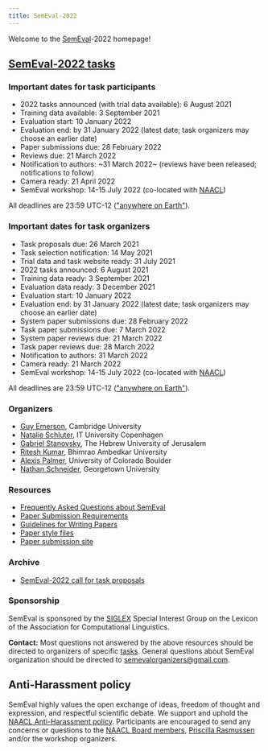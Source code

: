 ```yaml
---
title: SemEval-2022
---
```


Welcome to the [SemEval](https://semeval.github.io/)-2022 homepage!

## [SemEval-2022 tasks](https://semeval.github.io/SemEval2022/tasks) 

<!---
### [SemEval-2022 program](https://semeval.github.io/SemEval2022/schedule)
--->

### Important dates for task participants

- 2022 tasks announced (with trial data available): 6 August 2021
- Training data available: 3 September 2021
- Evaluation start: 10 January 2022
- Evaluation end: by 31 January 2022 (latest date; task organizers may choose an earlier date)
- Paper submissions due: 28 February 2022
- Reviews due: 21 March 2022
- Notification to authors: ~31 March 2022~ (reviews have been released; notifications to follow)
- Camera ready: 21 April 2022
- SemEval workshop: 14-15 July 2022 (co-located with [NAACL](https://2022.naacl.org/))

All deadlines are 23:59 UTC-12 (["anywhere on Earth"](https://en.wikipedia.org/wiki/Anywhere_on_Earth)).

### Important dates for task organizers

- Task proposals due: 26 March 2021
- Task selection notification: 14 May 2021
- Trial data and task website ready: 31 July 2021
- 2022 tasks announced: 6 August 2021
- Training data ready: 3 September 2021
- Evaluation data ready: 3 December 2021
- Evaluation start: 10 January 2022
- Evaluation end: by 31 January 2022 (latest date; task organizers may choose an earlier date)
- System paper submissions due: 28 February 2022
- Task paper submissions due: 7 March 2022
- System paper reviews due: 21 March 2022
- Task paper reviews due: 28 March 2022
- Notification to authors: 31 March 2022
- Camera ready: 21 March 2022
- SemEval workshop: 14-15 July 2022 (co-located with [NAACL](https://2022.naacl.org/))

All deadlines are 23:59 UTC-12 (["anywhere on Earth"](https://en.wikipedia.org/wiki/Anywhere_on_Earth)).

### Organizers

- [Guy Emerson](https://www.languagesciences.cam.ac.uk/directory/guy-emerson), Cambridge University
- [Natalie Schluter](https://natschluter.github.io/), IT University Copenhagen
- [Gabriel Stanovsky](https://gabrielstanovsky.github.io/), The Hebrew University of Jerusalem
- [Ritesh Kumar](https://www.ctrans.in/research/clresearch), Bhimrao Ambedkar University
- [Alexis Palmer](https://linguistics.unt.edu/alexis-palmer), University of Colorado Boulder
- [Nathan Schneider](http://people.cs.georgetown.edu/nschneid/), Georgetown University

### Resources

- [Frequently Asked Questions about SemEval](/faq.html)
- [Paper Submission Requirements](/paper-requirements.html)
- [Guidelines for Writing Papers](/system-paper-template.html)
- [Paper style files](https://github.com/acl-org/acl-style-files)
- [Paper submission site](https://openreview.net/group?id=aclweb.org/NAACL/2022/Workshop/Semeval)

### Archive

- [SemEval-2022 call for task proposals](https://semeval.github.io/SemEval2022/cft)

### Sponsorship

SemEval is sponsored by the [SIGLEX](http://alt.qcri.org/siglex/) Special Interest Group on the Lexicon of the Association for Computational Linguistics.


__Contact:__ Most questions not answered by the above resources should be directed to organizers of specific [tasks](tasks.html).
General questions about SemEval organization should be directed to <semevalorganizers@gmail.com>.

## Anti-Harassment policy

SemEval highly values the open exchange of ideas, freedom of thought and expression, and respectful scientific debate.
We support and uphold the [NAACL Anti-Harassment policy](http://naacl.org/policies/anti-harassment.html).
Participants are encouraged to send any concerns or questions to the [NAACL Board members](http://naacl.org/officers/),
[Priscilla Rasmussen](mailto:acl@aclweb.org) and/or the workshop organizers.
